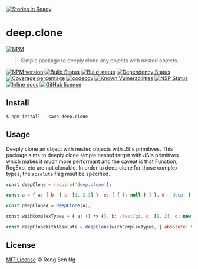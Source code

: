 [![Stories in Ready](https://badge.waffle.io/motss/deep.clone.png?label=ready&title=Ready)](https://waffle.io/motss/deep.clone?utm_source=badge)
# deep.clone

[![NPM][nodei-image]][nodei-url]

> Simple package to deeply clone any objects with nested objects.

[![NPM version][npm-image]][npm-url]
[![Build Status][travis-image]][travis-url]
[![Build status][appveyor-image]][appveyor-url]
[![Dependency Status][daviddm-image]][daviddm-url]
[![Coverage percentage][coveralls-image]][coveralls-url]
[![codecov][codecov-image]][codecov-url]
[![Known Vulnerabilities][snyk-image]][snyk-url]
[![NSP Status][nsp-image]][nsp-url]
[![Inline docs][inch-image]][inch-url]
[![GitHub license][license-image]][license-url]

<!--[![Greenkeeper badge][greenkeeper-image]][greenkeeper-url]-->

## Install

```
$ npm install --save deep.clone
```

## Usage

Deeply clone an object with nested objects with JS's primitives. This package aims to deeply clone simple nested target with JS's primitives which makes it much more performant and the caveat is that Function, RegExp, etc are not clonable. In order to deep clone for those complex types, the `absolute` flag msut be specified.

```js
const deepClone = require('deep.clone');

const a = { a: { b: { c: [1, 2,3] }, e: [ { f: null } ] }, d: 'deep' };

const deepCloneA = deepClone(a);

const withComplexTypes = { a: () => {}, b: /test/gi, c: [1, 2], d: new Date(), e: { f: 111 } };

const deepCloneWithAbsolute = deepClone(withComplexTypes, { absolute: true });
```

## License

[MIT License](http://motss.mit-license.org/) © Rong Sen Ng


[nodei-image]: https://nodei.co/npm/deep.clone.png?downloads=true&downloadRank=true&stars=true
[nodei-url]: https://nodei.co/npm/deep.clone/
[npm-image]: https://badge.fury.io/js/deep.clone.svg
[npm-url]: https://npmjs.org/package/deep.clone
[travis-image]: https://travis-ci.org/motss/deep.clone.svg?branch=master
[travis-url]: https://travis-ci.org/motss/deep.clone
[appveyor-image]: https://ci.appveyor.com/api/projects/status/796r33kh1pmg8gcm/branch/master?svg=true
[appveyor-url]: https://ci.appveyor.com/project/motss/deep-clone/branch/master
[daviddm-image]: https://david-dm.org/motss/deep.clone.svg?theme=shields.io
[daviddm-url]: https://david-dm.org/motss/deep.clone
[coveralls-image]: https://coveralls.io/repos/github/motss/deep.clone/badge.svg?branch=master
[coveralls-url]: https://coveralls.io/github/motss/deep.clone?branch=master
[codecov-image]: https://codecov.io/gh/motss/deep.clone/branch/master/graph/badge.svg
[codecov-url]: https://codecov.io/gh/motss/deep.clone
[snyk-image]: https://snyk.io/test/github/motss/deep.clone/badge.svg
[snyk-url]: https://snyk.io/test/github/motss/deep.clone
[nsp-image]: https://nodesecurity.io/orgs/motss/projects/a1c57ec8-9c17-4912-932b-f1ff6284e2ae/badge
[nsp-url]: https://nodesecurity.io/orgs/motss/projects/a1c57ec8-9c17-4912-932b-f1ff6284e2ae
[inch-image]: http://inch-ci.org/github/motss/deep.clone.svg?branch=master
[inch-url]: http://inch-ci.org/github/motss/deep.clone
[license-image]: https://img.shields.io/badge/license-MIT-blue.svg
[license-url]: https://motss.mit-license.org/

<!--[greenkeeper-image]: https://badges.greenkeeper.io/motss/deep.clone.svg-->
<!--[greenkeeper-url]: https://greenkeeper.io/-->
